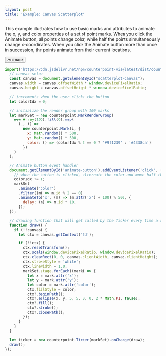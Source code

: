 ```yaml
---
layout: post
title: 'Example: Canvas Scatterplot'
---
```


This example illustrates how to use basic marks and attributes to animate the x, y, and color properties of a set of point marks. When you click the Animate button, all points change color, while half the points simultaneously change x-coordinates. When you click the Animate button more than once in succession, the points animate from their current locations.

<canvas style="width: 500px; height: 500px;" id="scatterplot-canvas"></canvas>
<button id="animate-button">Animate</button>

<script type="text/javascript">
import('https://cdn.jsdelivr.net/npm/counterpoint-vis@latest/dist/counterpoint-vis.es.js').then((counterpoint) => {
  // canvas setup
  const canvas = document.getElementById("scatterplot-canvas");
  canvas.width = canvas.offsetWidth * window.devicePixelRatio;
  canvas.height = canvas.offsetHeight * window.devicePixelRatio;

  // increments when the user clicks the button
  let colorIdx = 0;

  // initialize the render group with 100 marks
  let markSet = new counterpoint.MarkRenderGroup(
    new Array(100).fill(0).map(
      (_, i) =>
        new counterpoint.Mark(i, {
          x: Math.random() * 500,
          y: Math.random() * 500,
          color: () => (colorIdx % 2 == 0 ? '#9f1239' : '#4338ca')
        })
    )
  );

  // Animate button event handler
  document.getElementById('animate-button').addEventListener('click', () => {
    // when the button is clicked, alternate the color and move half the points' x coordinate
    colorIdx += 1;
    markSet
      .animate('color')
      .filter((m) => m.id % 2 == 0)
      .animateTo('x', (m) => (m.attr('x') + 100) % 500, {
        delay: (m) => m.id * 10,
      });
  });

  // drawing function that will get called by the Ticker every time a redraw is needed
  function draw() {
    if (!!canvas) {
      let ctx = canvas.getContext('2d');

      if (!!ctx) {
        ctx.resetTransform();
        ctx.scale(window.devicePixelRatio, window.devicePixelRatio);
        ctx.clearRect(0, 0, canvas.clientWidth, canvas.clientHeight);
        ctx.strokeStyle = 'white';
        ctx.lineWidth = 1.0;
        markSet.stage.forEach((mark) => {
          let x = mark.attr('x');
          let y = mark.attr('y');
          let color = mark.attr('color');
          ctx.fillStyle = color;
          ctx?.beginPath();
          ctx?.ellipse(x, y, 5, 5, 0, 0, 2 * Math.PI, false);
          ctx?.fill();
          ctx?.stroke();
          ctx?.closePath();
        });
      }
    }
  }

  let ticker = new counterpoint.Ticker(markSet).onChange(draw);
  draw();
});
</script>

```javascript
import('https://cdn.jsdelivr.net/npm/counterpoint-vis@latest/dist/counterpoint-vis.es.js').then((counterpoint) => {
  // canvas setup
  const canvas = document.getElementById("scatterplot-canvas");
  canvas.width = canvas.offsetWidth * window.devicePixelRatio;
  canvas.height = canvas.offsetHeight * window.devicePixelRatio;

  // increments when the user clicks the button
  let colorIdx = 0;

  // initialize the render group with 100 marks
  let markSet = new counterpoint.MarkRenderGroup(
    new Array(100).fill(0).map(
      (_, i) =>
        new counterpoint.Mark(i, {
          x: Math.random() * 500,
          y: Math.random() * 500,
          color: () => (colorIdx % 2 == 0 ? '#9f1239' : '#4338ca')
        })
    )
  );

  // Animate button event handler
  document.getElementById('animate-button').addEventListener('click', () => {
    // when the button is clicked, alternate the color and move half the points' x coordinate
    colorIdx += 1;
    markSet
      .animate('color')
      .filter((m) => m.id % 2 == 0)
      .animateTo('x', (m) => (m.attr('x') + 100) % 500, {
        delay: (m) => m.id * 10,
      });
  });

  // drawing function that will get called by the Ticker every time a redraw is needed
  function draw() {
    if (!!canvas) {
      let ctx = canvas.getContext('2d');

      if (!!ctx) {
        ctx.resetTransform();
        ctx.scale(window.devicePixelRatio, window.devicePixelRatio);
        ctx.clearRect(0, 0, canvas.clientWidth, canvas.clientHeight);
        ctx.strokeStyle = 'white';
        ctx.lineWidth = 1.0;
        markSet.stage.forEach((mark) => {
          let x = mark.attr('x');
          let y = mark.attr('y');
          let color = mark.attr('color');
          ctx.fillStyle = color;
          ctx?.beginPath();
          ctx?.ellipse(x, y, 5, 5, 0, 0, 2 * Math.PI, false);
          ctx?.fill();
          ctx?.stroke();
          ctx?.closePath();
        });
      }
    }
  }

  let ticker = new counterpoint.Ticker(markSet).onChange(draw);
  draw();
});
```